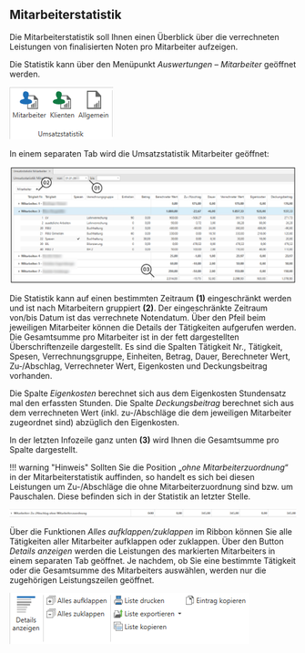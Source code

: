## Mitarbeiterstatistik

Die Mitarbeiterstatistik soll Ihnen einen Überblick über die
verrechneten Leistungen von finalisierten Noten pro Mitarbeiter
aufzeigen.

Die Statistik kann über den Menüpunkt *Auswertungen – Mitarbeiter*
geöffnet werden.


![](<img/image349.png>)

In einem separaten Tab wird die Umsatzstatistik Mitarbeiter geöffnet:


![](<img/image350.png>)

Die Statistik kann auf einen bestimmten Zeitraum **(1)** eingeschränkt
werden und ist nach Mitarbeitern gruppiert **(2)**. Der eingeschränkte
Zeitraum von/bis Datum ist das verrechnete Notendatum. Über den Pfeil
beim jeweiligen Mitarbeiter können die Details der Tätigkeiten
aufgerufen werden. Die Gesamtsumme pro Mitarbeiter ist in der fett
dargestellten Überschriftenzeile dargestellt. Es sind die Spalten
Tätigkeit Nr., Tätigkeit, Spesen, Verrechnungsgruppe, Einheiten, Betrag,
Dauer, Berechneter Wert, Zu‑/Abschlag, Verrechneter Wert, Eigenkosten
und Deckungsbeitrag vorhanden.

Die Spalte *Eigenkosten* berechnet sich aus dem Eigenkosten Stundensatz
mal den erfassten Stunden. Die Spalte *Deckungsbeitrag* berechnet sich
aus dem verrechneten Wert (inkl. zu-/Abschläge die dem jeweiligen
Mitarbeiter zugeordnet sind) abzüglich den Eigenkosten.

In der letzten Infozeile ganz unten **(3)** wird Ihnen die Gesamtsumme
pro Spalte dargestellt.

!!! warning "Hinweis"
    Sollten Sie die Position „*ohne Mitarbeiterzuordnung*“ in der
    Mitarbeiterstatistik auffinden, so handelt es sich bei diesen Leistungen
    um Zu-/Abschläge die ohne Mitarbeiterzuordnung sind bzw. um Pauschalen.
    Diese befinden sich in der Statistik an letzter Stelle.


![](<img/image351.png>)

Über die Funktionen *Alles aufklappen/zuklappen* im Ribbon können Sie
alle Tätigkeiten aller Mitarbeiter aufklappen oder zuklappen. Über den
Button *Details anzeigen* werden die Leistungen des markierten
Mitarbeiters in einem separaten Tab geöffnet. Je nachdem, ob Sie eine
bestimmte Tätigkeit oder die Gesamtsumme des Mitarbeiters auswählen,
werden nur die zugehörigen Leistungszeilen geöffnet.


![](<img/image352.png>)